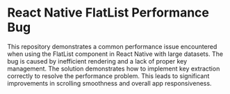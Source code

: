 # React Native FlatList Performance Bug

This repository demonstrates a common performance issue encountered when using the FlatList component in React Native with large datasets.  The bug is caused by inefficient rendering and a lack of proper key management. The solution demonstrates how to implement key extraction correctly to resolve the performance problem.  This leads to significant improvements in scrolling smoothness and overall app responsiveness.